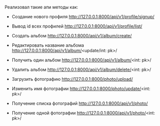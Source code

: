 Реализовал такие апи методы как:
- Создание нового профиля 
  http://127.0.0.1:8000/api/v1/profile/signup/

- Вывод id всех профилей 
  http://127.0.0.1:8000/api/v1/profile/list/

- Создать альбом
  http://127.0.0.1:8000/api/v1/album/create/

- Редактировать название альбома
  http://127.0.0.1:8000/api/v1/album/<update/int: pk>/

- Получить один альбом
  http://127.0.0.1:8000/api/v1/album/<int: pk>/

- Удалить альбом
  http://127.0.0.1:8000/api/v1/album/delete/<int: pk>/

- Загрузить фотографию
  http://127.0.0.1:8000/photo/upload/

- Изменить имя фотографии
  http://127.0.0.1:8000/photo/update/<int: pk>/

- Получение списка фотографий
  http://127.0.0.1:8000/api/v1/photo/

- Получение одной фотографии
  http://127.0.0.1:8000/api/v1/photo/<int: pk>/
